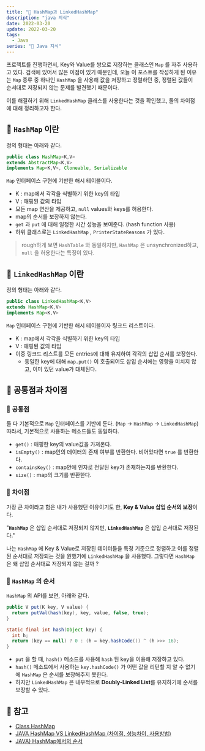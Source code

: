 ```yaml
---
title: "📃 HashMap과 LinkedHashMap"
description: "java 지식"
date: 2022-03-20
update: 2022-03-20
tags:
  - Java
series: "📃 Java 지식"
---
```


프로젝트를 진행하면서, Key와 Value를 쌍으로 저장하는 클래스인 `Map` 를 자주 사용하고 있다. 검색에 있어서 많은 이점이 있기 때문인데, 오늘 이 포스트를 작성하게 된 이유는 `Map` 종류 중 하나인 `HashMap` 을 사용해 값을 저장하고 정렬하던 중, 정렬된 값들이 순서대로 저장되지 않는 문제를 발견했기 때문이다. 

이를 해결하기 위해 `LinkedHashMap` 클래스를 사용한다는 것을 확인했고, 둘의 차이점에 대해 정리하고자 한다.

## 📍 `HashMap` 이란
정의 형태는 아래와 같다.

```java
public class HashMap<K,V>
extends AbstractMap<K,V>
implements Map<K,V>, Cloneable, Serializable
```

`Map` 인터페이스 구현에 기반한 해시 테이블이다.
- K : map에서 각각을 식별하기 위한 key의 타입
- V : 매핑된 값의 타입
- 모든 map 연산을 제공하고, `null` values와 keys를 허용한다. 
- map의 순서를 보장하지 않는다. 
- `get` 과 `put` 에 대해 일정한 시간 성능을 보여준다. (hash function 사용)
- 하위 클래스로는 `LinkedHashMap` , `PrinterStateReasons` 가 있다.

> rough하게 보면 `HashTable` 와 동일하지만, `HashMap` 은 unsynchronized하고, `null` 을 허용한다는 특징이 있다.

## 📍 `LinkedHashMap` 이란
정의 형태는 아래와 같다.
```java
public class LinkedHashMap<K,V>
extends HashMap<K,V>
implements Map<K,V>
```

`Map` 인터페이스 구현에 기반한 해시 테이블이자 링크드 리스트이다.
- K : map에서 각각을 식별하기 위한 key의 타입
- V : 매핑된 값의 타입
- 이중 링크드 리스트를 모든 entries에 대해 유지하여 각각의 삽입 순서를 보장한다.
  - 동일한 key에 대해 `map.put()` 이 호출되어도 삽입 순서에는 영향을 미치지 않고, 이미 있던 value가 대체된다.

## 📍 공통점과 차이점
### 📝 공통점
둘 다 기본적으로 `Map` 인터페이스를 기반에 둔다. (`Map` -> `HashMap` -> `LinkedHashMap`) 따라서, 기본적으로 사용하는 메소드들도 동일하다.
- `get()` : 매핑한 key의 value값을 가져온다.
- `isEmpty()` : map안의 데이터의 존재 여부를 반환한다. 비어있다면 `true` 를 반환한다.
- `containsKey()` : map안에 인자로 전달된 key가 존재하는지를 반환한다.
- `size()` : map의 크기를 반환한다.

### 📝 차이점
가장 큰 차이라고 함은 내가 사용했던 이유이기도 한, **Key & Value 삽입 순서의 보장**이다.

"**`HashMap`** 은 삽입 순서대로 저장되지 않지만, **`LinkedHashMap`** 은 삽입 순서대로 저장된다."

나는 `HashMap` 에 Key & Value로 저장된 데이터들을 특정 기준으로 정렬하고 이를 정렬된 순서대로 저장되는 것을 원했기에 `LinkedHashMap` 을 사용했다. 그렇다면 `HashMap` 은 왜 삽입 순서대로 저장되지 않는 걸까 ?

### 📝 `HashMap` 의 순서
`HashMap` 의 API를 보면, 아래와 같다.

```java
public V put(K key, V value) {
  return putVal(hash(key), key, value, false, true);
}

static final int hash(Object key) {
  int h;
  return (key == null) ? 0 : (h = key.hashCode()) ^ (h >>> 16);
}
```
- `put` 을 할 때, `hash()` 메소드를 사용해 `hash` 된 key을 이용해 저장하고 있다.
- `hash()` 메소드에서 사용하는 `key.hashCode()` 가 어떤 값을 리턴할 지 알 수 없기에 `HashMap` 은 순서를 보장해주지 못한다.
- 하지만 `LinkedHashMap` 은 내부적으로 **Doubly-Linked List**를 유지하기에 순서를 보장할 수 있다.

## 📕 참고
- [Class HashMap](https://docs.oracle.com/javase/8/docs/api/java/util/HashMap.html)
- [JAVA HashMap VS LinkedHashMap (차이점, 성능차이, 사용방법)](https://web-inf.tistory.com/44)
- [JAVA) HashMap에서의 순서](https://surhommejk.tistory.com/223)